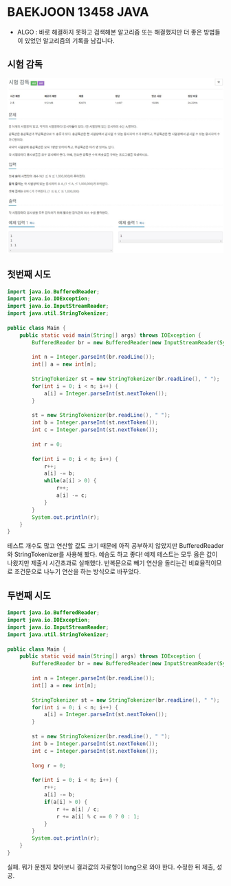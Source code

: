 # BAEKJOON 13458 JAVA
* ALGO : 바로 해결하지 못하고 검색해본 알고리즘 또는 해결했지만 더 좋은 방법들이 있었던 알고리즘의 기록을 남깁니다.

## 시험 감독
![13458](https://raw.githubusercontent.com/372dev/TIL/main/ALGO/img/b_13458.JPG)

## 첫번째 시도
```java
import java.io.BufferedReader;
import java.io.IOException;
import java.io.InputStreamReader;
import java.util.StringTokenizer;

public class Main {
    public static void main(String[] args) throws IOException {
        BufferedReader br = new BufferedReader(new InputStreamReader(System.in));

        int n = Integer.parseInt(br.readLine());
        int[] a = new int[n];

        StringTokenizer st = new StringTokenizer(br.readLine(), " ");
        for(int i = 0; i < n; i++) {
            a[i] = Integer.parseInt(st.nextToken());
        }

        st = new StringTokenizer(br.readLine(), " ");
        int b = Integer.parseInt(st.nextToken());
        int c = Integer.parseInt(st.nextToken());

        int r = 0;

        for(int i = 0; i < n; i++) {
            r++;
            a[i] -= b;
            while(a[i] > 0) {
                r++;
                a[i] -= c;
            }
        }
        System.out.println(r);
    }
}
```

테스트 개수도 많고 연산할 값도 크기 때문에 아직 공부하지 않았지만 BufferedReader와 StringTokenizer를 사용해 봤다. 예습도 하고 좋다! 예제 테스트는 모두 옳은 값이 나왔지만 제출시 시간초과로 실패했다. 반복문으로 빼기 연산을 돌리는건 비효율적이므로 조건문으로 나누기 연산을 하는 방식으로 바꾸었다.

## 두번째 시도
```java
import java.io.BufferedReader;
import java.io.IOException;
import java.io.InputStreamReader;
import java.util.StringTokenizer;

public class Main {
    public static void main(String[] args) throws IOException {
        BufferedReader br = new BufferedReader(new InputStreamReader(System.in));

        int n = Integer.parseInt(br.readLine());
        int[] a = new int[n];

        StringTokenizer st = new StringTokenizer(br.readLine(), " ");
        for(int i = 0; i < n; i++) {
            a[i] = Integer.parseInt(st.nextToken());
        }

        st = new StringTokenizer(br.readLine(), " ");
        int b = Integer.parseInt(st.nextToken());
        int c = Integer.parseInt(st.nextToken());

        long r = 0;

        for(int i = 0; i < n; i++) {
            r++;
            a[i] -= b;
            if(a[i] > 0) {
                r += a[i] / c;
                r += a[i] % c == 0 ? 0 : 1;
            }
        }
        System.out.println(r);
    }
}
```

실패. 뭐가 문젠지 찾아보니 결과값의 자료형이 long으로 와야 한다. 수정한 뒤 제출, 성공.